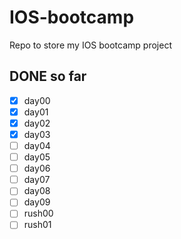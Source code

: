 # IOS-bootcamp
Repo to store my IOS bootcamp project

## DONE so far

- [x] day00
- [x] day01
- [x] day02
- [x] day03
- [ ] day04
- [ ] day05
- [ ] day06
- [ ] day07
- [ ] day08
- [ ] day09
- [ ] rush00
- [ ] rush01
